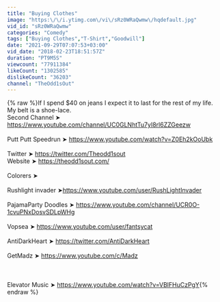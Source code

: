 ```yaml
---
title: "Buying Clothes"
image: "https:\/\/i.ytimg.com\/vi\/sRz0WRaQwmw\/hqdefault.jpg"
vid_id: "sRz0WRaQwmw"
categories: "Comedy"
tags: ["Buying Clothes","T-Shirt","Goodwill"]
date: "2021-09-29T07:07:53+03:00"
vid_date: "2018-02-23T18:51:57Z"
duration: "PT9M5S"
viewcount: "77911384"
likeCount: "1302585"
dislikeCount: "36203"
channel: "TheOdd1sOut"
---
```

{% raw %}If I spend $40 on jeans I expect it to last for the rest of my life. My belt is a shoe-lace.<br />Second Channel ➤ <a rel="nofollow" target="blank" href="https://www.youtube.com/channel/UC0GLNhtTu7yI8rl6ZZGeezw">https://www.youtube.com/channel/UC0GLNhtTu7yI8rl6ZZGeezw</a><br /><br />Putt Putt Speedrun  ➤  <a rel="nofollow" target="blank" href="https://www.youtube.com/watch?v=Z0Eh2kOoUbk">https://www.youtube.com/watch?v=Z0Eh2kOoUbk</a><br /><br />Twitter ➤ <a rel="nofollow" target="blank" href="https://twitter.com/Theodd1sout">https://twitter.com/Theodd1sout</a><br />Website ➤ <a rel="nofollow" target="blank" href="https://theodd1sout.com/">https://theodd1sout.com/</a><br /><br />Colorers ➤<br /><br />Rushlight invader ➤<a rel="nofollow" target="blank" href="https://www.youtube.com/user/RushLightInvader">https://www.youtube.com/user/RushLightInvader</a><br /><br />PajamaParty Doodles ➤ <a rel="nofollow" target="blank" href="https://www.youtube.com/channel/UCR0O-1cvuPNxDosvSDLpWHg">https://www.youtube.com/channel/UCR0O-1cvuPNxDosvSDLpWHg</a><br /><br />Vopsea ➤ <a rel="nofollow" target="blank" href="https://www.youtube.com/user/fantsycat">https://www.youtube.com/user/fantsycat</a><br /><br />AntiDarkHeart ➤ <a rel="nofollow" target="blank" href="https://twitter.com/AntiDarkHeart">https://twitter.com/AntiDarkHeart</a><br /><br />GetMadz ➤ <a rel="nofollow" target="blank" href="https://www.youtube.com/c/Madz">https://www.youtube.com/c/Madz</a><br /><br /><br /><br />Elevator Music ➤ <a rel="nofollow" target="blank" href="https://www.youtube.com/watch?v=VBlFHuCzPgY">https://www.youtube.com/watch?v=VBlFHuCzPgY</a>{% endraw %}
